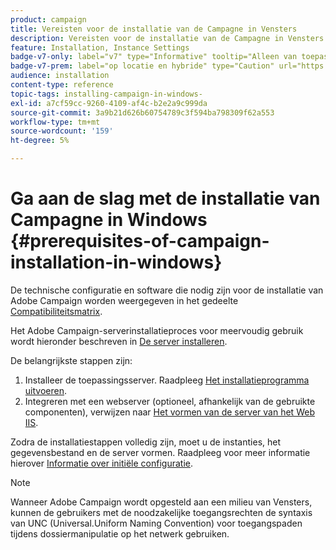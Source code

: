 ```yaml
---
product: campaign
title: Vereisten voor de installatie van de Campagne in Vensters
description: Vereisten voor de installatie van de Campagne in Vensters
feature: Installation, Instance Settings
badge-v7-only: label="v7" type="Informative" tooltip="Alleen van toepassing op Campaign Classic v7"
badge-v7-prem: label="op locatie en hybride" type="Caution" url="https://experienceleague.adobe.com/docs/campaign-classic/using/installing-campaign-classic/architecture-and-hosting-models/hosting-models-lp/hosting-models.html?lang=nl" tooltip="Alleen van toepassing op on-premise en hybride implementaties"
audience: installation
content-type: reference
topic-tags: installing-campaign-in-windows-
exl-id: a7cf59cc-9260-4109-af4c-b2e2a9c999da
source-git-commit: 3a9b21d626b60754789c3f594ba798309f62a553
workflow-type: tm+mt
source-wordcount: '159'
ht-degree: 5%

---
```


# Ga aan de slag met de installatie van Campagne in Windows {#prerequisites-of-campaign-installation-in-windows}



De technische configuratie en software die nodig zijn voor de installatie van Adobe Campaign worden weergegeven in het gedeelte [Compatibiliteitsmatrix](../../rn/using/compatibility-matrix.md).

Het Adobe Campaign-serverinstallatieproces voor meervoudig gebruik wordt hieronder beschreven in [De server installeren](../../installation/using/installing-the-server.md).

De belangrijkste stappen zijn:

1. Installeer de toepassingsserver. Raadpleeg [Het installatieprogramma uitvoeren](../../installation/using/installing-the-server.md#executing-the-installation-program).
1. Integreren met een webserver (optioneel, afhankelijk van de gebruikte componenten), verwijzen naar [Het vormen van de server van het Web IIS](../../installation/using/integration-into-a-web-server-for-windows.md#configuring-the-iis-web-server).

Zodra de installatiestappen volledig zijn, moet u de instanties, het gegevensbestand en de server vormen. Raadpleeg voor meer informatie hierover [Informatie over initiële configuratie](../../installation/using/about-initial-configuration.md).

>[!NOTE]
>
>Wanneer Adobe Campaign wordt opgesteld aan een milieu van Vensters, kunnen de gebruikers met de noodzakelijke toegangsrechten de syntaxis van UNC (Universal.Uniform Naming Convention) voor toegangspaden tijdens dossiermanipulatie op het netwerk gebruiken.
